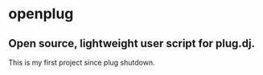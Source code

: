 # openplug
Open source, lightweight user script for plug.dj.
---
This is my first project since plug shutdown.
